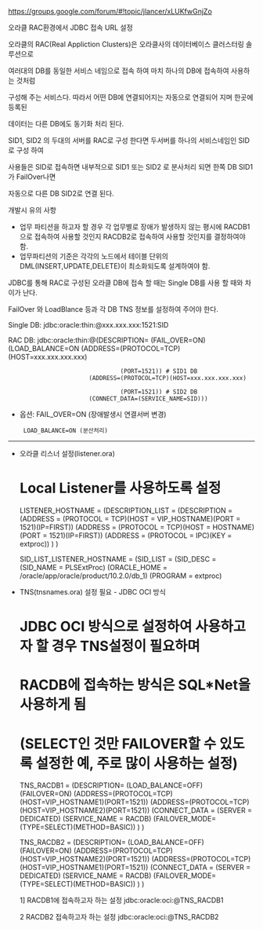 
https://groups.google.com/forum/#!topic/jlancer/xLUKfwGnjZo


오라클 RAC환경에서 JDBC 접속 URL 설정

 

 

오라클의 RAC(Real Appliction Clusters)은 오라클사의 데이터베이스 클러스터링 솔루션으로

여러대의 DB를 동일한 서비스 네임으로 접속 하여 마치 하나의 DB에 접속하여 사용하는 것처럼

구성해 주는 서비스다. 따라서 어떤 DB에 연결되어지는 자동으로 연결되어 지며 한곳에 등록된

데이터는 다른 DB에도 동기화 처리 된다.

 

SID1, SID2 의 두대의 서버를 RAC로 구성 한다면 두서버를 하나의 서비스네임인 SID로 구성 하여

사용들은 SID로 접속하면 내부적으로 SID1 또는 SID2 로 분사처리 되면 한쪽 DB SID1가 FailOver나면

자동으로 다른 DB SID2로 연결 된다.

 

개발시 유의 사항

 

- 업무 파티션을 하고자 할 경우 각 업무별로 장애가 발생하지 않는 평시에
  RACDB1으로 접속하여 사용할 것인지 RACDB2로 접속하여 사용할 것인지를 결정하여야 함.
- 업무파티션의 기준은 각각의 노드에서 테이블 단위의 DML(INSERT,UPDATE,DELETE)이
  최소화되도록 설계하여야 함.

 

JDBC를 통해 RAC로 구성된 오라클 DB에 접속 할 때는 Single DB를 사용 할 때와 차이가 난다.

FailOver 와 LoadBlance 등과 각 DB TNS 정보를 설정하여 주어야 한다.

 

Single DB: jdbc:oracle:thin:@xxx.xxx.xxx:1521:SID

 

RAC DB:  jdbc:oracle:thin:@(DESCRIPTION=
                           (FAIL_OVER=ON)
                           (LOAD_BALANCE=ON
                          (ADDRESS=(PROTOCOL=TCP)(HOST=xxx.xxx.xxx.xxx)

                                    (PORT=1521)) # SID1 DB
                           (ADDRESS=(PROTOCOL=TCP)(HOST=xxx.xxx.xxx.xxx)

                                    (PORT=1521)) # SID2 DB
                           (CONNECT_DATA=(SERVICE_NAME=SID)))

 

* 옵션: FAIL_OVER=ON (장애발생시 연결서버 변경)

       LOAD_BALANCE=ON (분산처리)

 

-------------------------------------------------------------------------------------

 

* 오라클 리스너 설정(listener.ora)

 

   # Local Listener를 사용하도록 설정

   LISTENER_HOSTNAME =
     (DESCRIPTION_LIST =
       (DESCRIPTION =
         (ADDRESS = (PROTOCOL = TCP)(HOST = VIP_HOSTNAME)(PORT = 1521)(IP=FIRST))
         (ADDRESS = (PROTOCOL = TCP)(HOST = HOSTNAME)    (PORT = 1521)(IP=FIRST))
         (ADDRESS = (PROTOCOL = IPC)(KEY = extproc))
       )
     )
 

   SID_LIST_LISTENER_HOSTNAME =
     (SID_LIST =
       (SID_DESC =
         (SID_NAME = PLSExtProc)
         (ORACLE_HOME = /oracle/app/oracle/product/10.2.0/db_1)
         (PROGRAM = extproc)
      

 

* TNS(tnsnames.ora) 설정 필요 - JDBC OCI 방식

    # JDBC OCI 방식으로 설정하여 사용하고자 할 경우 TNS설정이 필요하며
    # RACDB에 접속하는 방식은 SQL*Net을 사용하게 됨
    # (SELECT인 것만 FAILOVER할 수 있도록 설정한 예, 주로 많이 사용하는 설정)

   TNS_RACDB1 = (DESCRIPTION=
                 (LOAD_BALANCE=OFF)
                 (FAILOVER=ON)
                 (ADDRESS=(PROTOCOL=TCP)(HOST=VIP_HOSTNAME1)(PORT=1521))
                 (ADDRESS=(PROTOCOL=TCP)(HOST=VIP_HOSTNAME2)(PORT=1521))
                 (CONNECT_DATA = (SERVER = DEDICATED)
                                 (SERVICE_NAME = RACDB)
                                 (FAILOVER_MODE=(TYPE=SELECT)(METHOD=BASIC))
                 )
             )
   
   TNS_RACDB2 = (DESCRIPTION=
                 (LOAD_BALANCE=OFF)
                 (FAILOVER=ON)
                 (ADDRESS=(PROTOCOL=TCP)(HOST=VIP_HOSTNAME2)(PORT=1521))
                 (ADDRESS=(PROTOCOL=TCP)(HOST=VIP_HOSTNAME1)(PORT=1521))
                 (CONNECT_DATA = (SERVER = DEDICATED)
                                 (SERVICE_NAME = RACDB)
                                 (FAILOVER_MODE=(TYPE=SELECT)(METHOD=BASIC))
                 )
             )

 

     1]  RACDB1에 접속하고자 하는 설정
          jdbc:oracle:oci:@TNS_RACDB1

 

     2  RACDB2 접속하고자 하는 설정
          jdbc:oracle:oci:@TNS_RACDB2